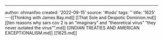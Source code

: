 ---
author: ohmanfoo
created: '2022-09-15'
source: '#todo'
tags: ''
title: '1625'
---[[Thinking with James Bay.md]]
[[That Sole and Despotic Dominion.md]]
[[ten reasons why sars cov 2 is an “imaginary” and “theoretical virus”  “they never isolated the virus””.md]]
[[INDIAN TREATIES AND AMERICAN EXCEPTIONALISM.md]]
[[1625.md]]
